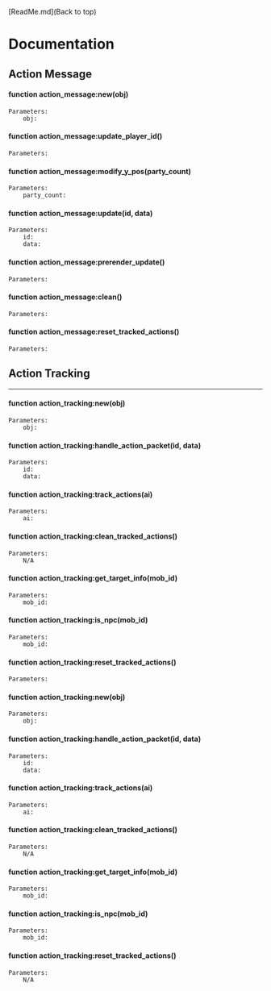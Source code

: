 [ReadMe.md](Back to top)
# Documentation
## Action Message


#### function action_message:new(obj)
	Parameters:
		obj:
#### function action_message:update_player_id()
	Parameters:
#### function action_message:modify_y_pos(party_count)
	Parameters:
		party_count:
#### function action_message:update(id, data)
	Parameters:
		id:
		data:
#### function action_message:prerender_update()
	Parameters:
#### function action_message:clean()
	Parameters:
#### function action_message:reset_tracked_actions()
	Parameters:

## Action Tracking

----

#### function action_tracking:new(obj) 
	Parameters:
		obj:
#### function action_tracking:handle_action_packet(id, data)
	Parameters:
		id:
		data:
#### function action_tracking:track_actions(ai)
	Parameters:
		ai:
#### function action_tracking:clean_tracked_actions()
	Parameters:
		N/A
#### function action_tracking:get_target_info(mob_id)
	Parameters:
		mob_id:
#### function action_tracking:is_npc(mob_id)
	Parameters:
		mob_id:
#### function action_tracking:reset_tracked_actions()
	Parameters:
#### function action_tracking:new(obj) 
	Parameters:
		obj:
#### function action_tracking:handle_action_packet(id, data)
	Parameters:
		id:
		data:
#### function action_tracking:track_actions(ai)
	Parameters:
		ai:
#### function action_tracking:clean_tracked_actions()
	Parameters:
		N/A
#### function action_tracking:get_target_info(mob_id)
	Parameters:
		mob_id:
#### function action_tracking:is_npc(mob_id)
	Parameters:
		mob_id:
#### function action_tracking:reset_tracked_actions()
	Parameters:
		N/A
